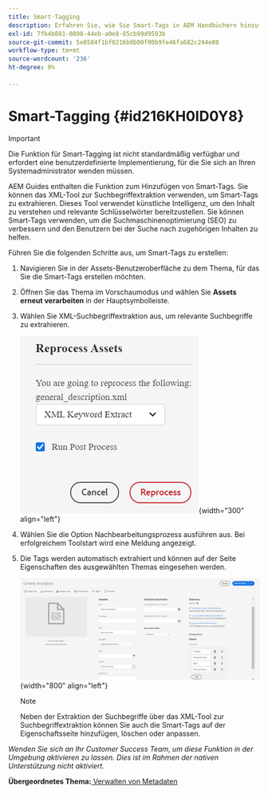 ```yaml
---
title: Smart-Tagging
description: Erfahren Sie, wie Sie Smart-Tags in AEM Handbüchern hinzufügen. Verwenden Sie das XML-Tool zur Suchbegriffextraktion , um relevante Suchbegriffe zu extrahieren.
exl-id: 7fb4b881-0898-44eb-a0e8-85cb99d9593b
source-git-commit: 5e0584f1bf0216b8b00f00b9fe46fa682c244e08
workflow-type: tm+mt
source-wordcount: '236'
ht-degree: 0%

---
```


# Smart-Tagging {#id216KH0ID0Y8}

>[!IMPORTANT]
>
> Die Funktion für Smart-Tagging ist nicht standardmäßig verfügbar und erfordert eine benutzerdefinierte Implementierung, für die Sie sich an Ihren Systemadministrator wenden müssen.

AEM Guides enthalten die Funktion zum Hinzufügen von Smart-Tags. Sie können das XML-Tool zur Suchbegriffextraktion verwenden, um Smart-Tags zu extrahieren. Dieses Tool verwendet künstliche Intelligenz, um den Inhalt zu verstehen und relevante Schlüsselwörter bereitzustellen. Sie können Smart-Tags verwenden, um die Suchmaschinenoptimierung \(SEO\) zu verbessern und den Benutzern bei der Suche nach zugehörigen Inhalten zu helfen.

Führen Sie die folgenden Schritte aus, um Smart-Tags zu erstellen:

1. Navigieren Sie in der Assets-Benutzeroberfläche zu dem Thema, für das Sie die Smart-Tags erstellen möchten.
1. Öffnen Sie das Thema im Vorschaumodus und wählen Sie **Assets erneut verarbeiten** in der Hauptsymbolleiste.
1. Wählen Sie XML-Suchbegriffextraktion aus, um relevante Suchbegriffe zu extrahieren.

   ![](images/smart-tag-reprocess-asset.png){width="300" align="left"}

1. Wählen Sie die Option Nachbearbeitungsprozess ausführen aus. Bei erfolgreichem Toolstart wird eine Meldung angezeigt.
1. Die Tags werden automatisch extrahiert und können auf der Seite Eigenschaften des ausgewählten Themas eingesehen werden.

   ![](images/properties-smart-tags.png){width="800" align="left"}

   >[!NOTE]
   >
   > Neben der Extraktion der Suchbegriffe über das XML-Tool zur Suchbegriffextraktion können Sie auch die Smart-Tags auf der Eigenschaftsseite hinzufügen, löschen oder anpassen.


*Wenden Sie sich an Ihr Customer Success Team, um diese Funktion in der Umgebung aktivieren zu lassen. Dies ist im Rahmen der nativen Unterstützung nicht aktiviert.*

**Übergeordnetes Thema:**[ Verwalten von Metadaten](manage-metadata.md)
